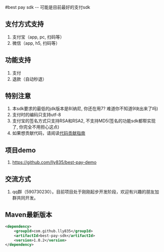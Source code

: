 #best pay sdk -- 可能是目前最好的支付sdk
## 支付方式支持
1. 支付宝（app, pc, 扫码等）
2. 微信（app, h5, 扫码等）

## 功能支持
1. 支付
2. 退款（自动秒退）

## 特别注意
1. 本sdk要求的最低的jdk版本是8(纳尼, 你还在用7? 难道你不知道9块出来了吗)
2. 支付时的编码只支持utf-8
3. 支付宝的签名方式只支持RSA和RSA2, 不支持MD5(签名的功能sdk都帮实现了, 你完全不用担心这点)
4. 如果想贡献代码，请阅读[代码贡献指南](https://github.com/lly835/best-pay-sdk/blob/master/CONTRIBUTION.md)

## 项目demo
1. https://github.com/lly835/best-pay-demo

## 交流方式
1. qq群（590730230）。目前项目处于刚刚起步开发阶段，欢迎有兴趣的朋友加群共同开发。


## Maven最新版本
```xml
<dependency>
    <groupId>com.github.lly835</groupId>
    <artifactId>best-pay-sdk</artifactId>
    <version>1.0.2</version>
</dependency>
```
